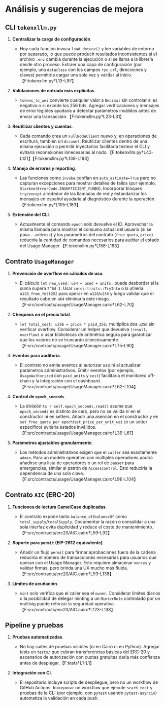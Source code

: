 # Análisis y sugerencias de mejora

## CLI `tokenxllm.py`

1. **Centralizar la carga de configuración**.
   - Hoy cada función invoca `load_dotenv()` y lee variables de entorno por separado, lo que puede producir resultados inconsistentes si el archivo `.env` cambia durante la ejecución o si se llama a la librería desde otro proceso. Extraer una capa de configuración (por ejemplo, una `dataclass` con los campos `rpc_url`, direcciones y claves) permitiría cargar una sola vez y validar al inicio.【F:tokenxllm.py†L13-L97】

2. **Validaciones de entrada más explícitas**.
   - `tokens_to_wei` convierte cualquier valor a `Decimal` sin controlar si es negativo o si excede los 256 bits. Agregar verificaciones y mensajes de error legibles ayudaría a detectar parámetros inválidos antes de enviar una transacción.【F:tokenxllm.py†L23-L31】

3. **Reutilizar clientes y cuentas**.
   - Cada comando crea un `FullNodeClient` nuevo y, en operaciones de escritura, también un `Account`. Reutilizar clientes dentro de una misma ejecución o permitir inyectarlos facilitaría testear el CLI y evitaría reconexiones innecesarias al nodo.【F:tokenxllm.py†L43-L121】【F:tokenxllm.py†L139-L183】

4. **Manejo de errores y reporting**.
   - Las funciones como `invoke` confían en `auto_estimate=True` pero no capturan excepciones para mostrar detalles de fallos (por ejemplo, `StarknetErrorCode.INSUFFICIENT_FUNDS`). Incorporar bloques `try/except` alrededor de las llamadas de red y estandarizar los mensajes en español ayudaría al diagnóstico durante la operación.【F:tokenxllm.py†L105-L183】

5. **Extensión del CLI**.
   - Actualmente el comando `epoch` solo devuelve el ID. Aprovechar la misma llamada para mostrar el consumo actual del usuario (si se pasa `--address`) y los parámetros del contrato (`free_quota`, `price`) reduciría la cantidad de comandos necesarios para auditar el estado del Usage Manager.【F:tokenxllm.py†L158-L183】

## Contrato `UsageManager`

1. **Prevención de overflow en cálculos de uso**.
   - El cálculo `let new_used: u64 = used + units;` puede desbordar si la suma supera `2^64-1`. Usar `core::traits::TryInto` o la utilería `u128_from_felt252` para operar en `u128`/`u256` y luego validar que el resultado cabe en `u64` eliminaría este riesgo.【F:src/contracts/usage/UsageManager.cairo†L62-L70】

2. **Chequeos en el precio total**.
   - `let total_cost: u256 = price * paid_256;` multiplica dos `u256` sin verificar overflow. Considerar un helper que devuelva `(result, overflow)` o usar bibliotecas de aritmética segura para garantizar que los valores no se truncarán silenciosamente.【F:src/contracts/usage/UsageManager.cairo†L75-L90】

3. **Eventos para auditoría**.
   - El contrato no emite eventos al autorizar uso ni al actualizar parámetros administrativos. Emitir eventos (por ejemplo, `UsageAuthorized` con `paid_units` y `cost`) facilitaría el monitoreo off-chain y la integración con el dashboard.【F:src/contracts/usage/UsageManager.cairo†L62-L104】

4. **Control de `epoch_seconds`**.
   - La división `ts / self.epoch_seconds.read()` asume que `epoch_seconds` es distinto de cero, pero no se valida ni en el constructor ni en setters. Añadir una aserción en el constructor y en `set_free_quota_per_epoch`/`set_price_per_unit_wei` (o un setter específico) evitaría estados inválidos.【F:src/contracts/usage/UsageManager.cairo†L39-L61】

5. **Parámetros ajustables granularmente**.
   - Los métodos administrativos exigen que el `caller` sea exactamente `admin`. Para un modelo operativo con múltiples operadores podría añadirse una lista de operadores o un rol de `pauser` para emergencias, similar al patrón de `AccessControl`. Esto reduciría la dependencia de una sola clave.【F:src/contracts/usage/UsageManager.cairo†L96-L104】

## Contrato `AIC` (ERC-20)

1. **Funciones de lectura CamelCase duplicadas**.
   - El contrato expone tanto `balance_of`/`balanceOf` como `total_supply`/`totalSupply`. Documentar la razón o consolidar a una sola interfaz evita duplicidad y reduce el coste de mantenimiento.【F:src/contracts/erc20/AIC.cairo†L59-L92】

2. **Soporte para `permit` (EIP-2612 equivalente)**.
   - Añadir un flujo `permit` para firmar aprobaciones fuera de la cadena reduciría el número de transacciones necesarias para usuarios que operan con el Usage Manager. Esto requiere almacenar `nonces` y validar firmas, pero brinda una UX mucho más fluida.【F:src/contracts/erc20/AIC.cairo†L93-L138】

3. **Límites de acuñación**.
   - `mint` solo verifica que el caller sea el `owner`. Considerar límites diarios o la posibilidad de delegar minting a un `MinterRole` controlado por un multisig puede reforzar la seguridad operativa.【F:src/contracts/erc20/AIC.cairo†L123-L138】

## Pipeline y pruebas

1. **Pruebas automatizadas**.
   - No hay suites de pruebas visibles (ni en Cairo ni en Python). Agregar tests en `tests/` que cubran transferencias básicas del ERC-20 y escenarios de autorización con cuotas gratuitas daría más confianza antes de desplegar.【F:tests†L1-L1】

2. **Integración con CI**.
   - El repositorio incluye scripts de despliegue, pero no un workflow de GitHub Actions. Incorporar un workflow que ejecute `scarb test` y pruebas de la CLI (por ejemplo, con `pytest` usando `pytest-asyncio`) automatiza la validación en cada push.

